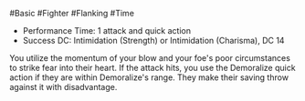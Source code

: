 #Basic #Fighter #Flanking #Time
 
- Performance Time: 1 attack and quick action
- Success DC: Intimidation (Strength) or Intimidation (Charisma), DC 14
 
You utilize the momentum of your blow and your foe's poor circumstances to strike fear into their heart. If the attack hits, you use the Demoralize quick action if they are within Demoralize's range. They make their saving throw against it  with disadvantage.